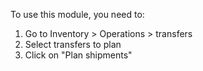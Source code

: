 To use this module, you need to:

1.  Go to Inventory \> Operations \> transfers
2.  Select transfers to plan
3.  Click on "Plan shipments"
